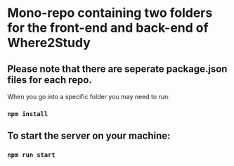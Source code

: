 # Mono-repo containing two folders for the front-end and back-end of Where2Study
## Please note that there are seperate package.json files for each repo.
When you go into a specific folder you may need to run:
### `npm install`

## To start the server on your machine:
### `npm run start`


